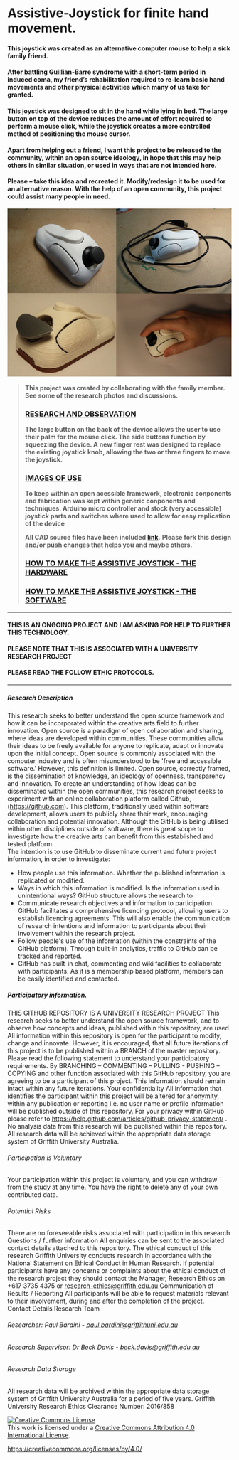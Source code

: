 # Assistive-Joystick for finite hand movement.

#### This joystick was created as an alternative computer mouse to help a sick family friend. 

#### After battling Guillian-Barre syndrome with a short-term period in induced coma, my friend’s rehabilitation required to re-learn basic hand movements and other physical activities which many of us take for granted.

#### This joystick was designed to sit in the hand while lying in bed. The large button on top of the device reduces the amount of effort required to perform a mouse click, while the joystick creates a more controlled method of positioning the mouse cursor.

#### Apart from helping out a friend, I want this project to be released to the community, within an open source ideology, in hope that this may help others in similar situation, or used in ways that are not intended here.

#### Please – take this idea and recreated it. Modify/redesign it to be used for an alternative reason.  With the help of an open community, this project could assist many people in need.



![](/img/header-image.jpg)
>
><b> This project was created by collaborating with the family member. See some of the research photos and discussions.</b>
>### [RESEARCH AND OBSERVATION](https://github.com/paulbardini/Assistive-Joystick/blob/master/Research/Design.md)
>
><b> The large button on the back of the device allows the user to use their palm for the mouse click. The side buttons function by squeezing the device. </b>
><b> A new finger rest was designed to replace the existing joystick knob, allowing the two or three fingers to move the joystick. </b>
>### [IMAGES OF USE](https://github.com/paulbardini/Assistive-Joystick/blob/master/img/Functionality/Use.md)
>
><b> To keep within an open acessible framework, electronic conponents and fabrication was kept within generic conponents and techniques. </b>
><b> Arduino micro controller and stock (very accessible) joystick parts and switches where used to allow for easy replication of the device </b>
>
><b> All CAD source files have been included [link](/CAD%20files).</b>
><b> Please fork this design and/or push changes that helps you and maybe others. </b>
>### [HOW TO MAKE THE ASSISTIVE JOYSTICK - THE HARDWARE](https://github.com/paulbardini/Assistive-Joystick/blob/master/making/README.md)
> 
> ### [HOW TO MAKE THE ASSISTIVE JOYSTICK - THE SOFTWARE](https://github.com/paulbardini/Assistive-Joystick/tree/master/Code)
> 
>
>
***

#### THIS IS AN ONGOING PROJECT AND I AM ASKING FOR HELP TO FURTHER THIS TECHNOLOGY.
#### PLEASE NOTE THAT THIS IS ASSOCIATED WITH A UNIVERSITY RESEARCH PROJECT  
#### PLEASE READ THE FOLLOW ETHIC PROTOCOLS.

****

##### Research Description
This research seeks to better understand the open source framework and how it can be incorporated within the creative arts field to further innovation.
Open source is a paradigm of open collaboration and sharing, where ideas are developed within communities. These communities allow their ideas to be freely available for anyone to replicate, adapt or innovate upon the initial concept. Open source is commonly associated with the computer industry and is often misunderstood to be 'free and accessible software.' However, this definition is limited. Open source, correctly framed, is the dissemination of knowledge, an ideology of openness, transparency and innovation.
To create an understanding of how ideas can be disseminated within the open communities, this research project seeks to experiment with an online collaboration platform called Github, (https://github.com). This platform, traditionally used within software development, allows users to publicly share their work, encouraging collaboration and potential innovation. Although the GitHub is being utilised within other disciplines outside of software, there is great scope to investigate how the creative arts can benefit from this established and tested platform.   
The intention is to use GitHub to disseminate current and future project information, in order to investigate:
-	How people use this information.  Whether the published information is replicated or modified.
-	Ways in which this information is modified. Is the information used in unintentional ways?
GitHub structure allows the research to 
-	Communicate research objectives and information to participation. GitHub facilitates a comprehensive licencing protocol, allowing users to establish licencing agreements. This will also enable the communication of research intentions and information to participants about their involvement within the research project.
-	Follow people's use of the information (within the constraints of the GitHub platform). Through built-in analytics, traffic to GitHub can be tracked and reported.
-	GitHub has built-in chat, commenting and wiki facilities to collaborate with participants. As it is a membership based platform, members can be easily identified and contacted.

##### Participatory information.
THIS GITHUB REPOSITORY IS A UNIVERSITY RESEARCH PROJECT 
This research seeks to better understand the open source framework, and to observe how concepts and ideas, published within this repository, are used. All information within this repository is open for the participant to modify, change and innovate. However, it is encouraged, that all future iterations of this project is to be published within a BRANCH of the master repository. 
Please read the following statement to understand your participatory requirements. 
By BRANCHING – COMMENTING – PULLING - PUSHING – COPYING and other function associated with this GitHub repository, you are agreeing to be a participant of this project. This information should remain intact within any future iterations.
Your confidentiality
All information that identifies the participant within this project will be altered for anonymity, within any publication or reporting i.e. no user name or profile information will be published outside of this repository. For your privacy within GitHub please refer to https://help.github.com/articles/github-privacy-statement/ .
No analysis data from this research will be published within this repository. All research data will be achieved within the appropriate data storage system of Griffith University Australia.
###### Participation is Voluntary
Your participation within this project is voluntary, and you can withdraw from the study at any time. You have the right to delete any of your own contributed data. 
###### Potential Risks
There are no foreseeable risks associated with participation in this research
Questions / further information
All enquiries can be sent to the associated contact details attached to this repository.
The ethical conduct of this research
Griffith University conducts research in accordance with the National Statement on Ethical Conduct in Human Research.  If potential participants have any concerns or complaints about the ethical conduct of the research project they should contact the Manager, Research Ethics on +617 3735 4375 or research-ethics@griffith.edu.au
Communication of Results / Reporting
All participants will be able to request materials relevant to their involvement, during and after the completion of the project.  
Contact Details Research Team
###### Researcher:  Paul Bardini - paul.bardini@griffithuni.edu.au
###### Research Supervisor: Dr Beck Davis - beck.davis@griffith.edu.au

###### Research Data Storage
All research data will be archived within the appropriate data storage system of Griffith University Australia for a period of five years.
Griffith University Research Ethics Clearance Number:  2016/858


<a rel="license" href="http://creativecommons.org/licenses/by/4.0/"><img alt="Creative Commons License" style="border-width:0" src="https://i.creativecommons.org/l/by/4.0/88x31.png" /></a><br />This work is licensed under a <a rel="license" href="http://creativecommons.org/licenses/by/4.0/">Creative Commons Attribution 4.0 International License</a>.


https://creativecommons.org/licenses/by/4.0/

